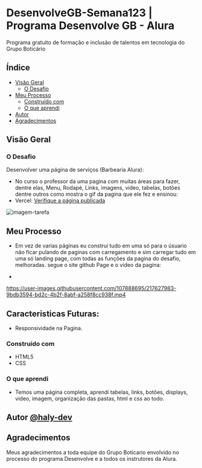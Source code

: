 # DesenvolveGB-Semana123 | Programa Desenvolve GB - Alura 

Programa gratuito de formação e inclusão de talentos em tecnologia do Grupo Boticário
 

## Índice

- [Visão Geral](#Visão-Geral)
  - [O Desafio](#O-Desafio)
- [Meu Processo](#Meu-Processo)
  - [Construído com](#Construído-com)
  - [O que aprendi](#O-i-learned)
- [Autor](#Autor)
- [Agradecimentos](#Agradecimentos)

## Visão Geral

### O Desafio

Desenvolver uma página de serviços (Barbearia Alura):

- No curso o professor da uma pagina com muitas áreas para fazer, dentre elas, Menu, Rodapé, Links, imagens, video, tabelas, botões dentre outros como mostra o gif da pagina que ele fez e ensinou:
- Vercel: [Verifique a página publicada](https://desenvolve-gb.vercel.app/)

<img src="./vid/tarefa.gif" alt="imagem-tarefa">

## Meu Processo

- Em vez de varias páginas eu construi tudo em uma só para o úsuario não ficar pulando de paginas com carregamento e sim carregar tudo em uma só landing page, com todas as funções da pagina do desafio, melhoradas. segue o site github Page e o video da pagina:

- 

https://user-images.githubusercontent.com/107888695/217627983-9bdb3594-bd2c-4b2f-8abf-a258f8cc938f.mp4

## Caracteristicas Futuras:

- Responsividade na Pagina.

### Construído com

- HTML5
- CSS

### O que aprendi

- Temos uma página completa, aprendi tabelas, links, botões, displays, video, imagem, organização das pastas, html e css ao todo.

## Autor [@haly-dev](https://www.linkedin.com/in/halysson-franca/)

## Agradecimentos

Meus agradecimentos a toda equipe do Grupo Boticario envolvido no processo do programa Desenvolve e a todos os instrutores da Alura.

